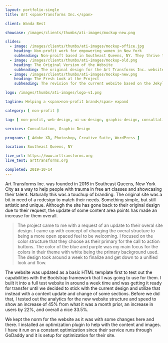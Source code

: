 ```yaml
---
layout: portfolio-single
title: Art <span>Transforms Inc.</span>

client: Wanda Best

showcase: /images/clients/thumbs/ati-images/mockup-new.png

slides:
  - image: /images/clients/thumbs/ati-images/mockup-office.jpg
    heading: Non-profit work for empowering women in New York
    subheading: Non-proift based in Southeast Queens, NY. They thrive to empower women that have been in domestic violence/abouse situations and use art as a medium to express it.
  - image: /images/clients/thumbs/ati-images/mockup-old.png
    heading: The Original Version of the Website
    subheading: The original design for the Art Transforms Inc. website that I worked on
  - image: /images/clients/thumbs/ati-images/mockup-new.png
    heading: The Fresh Look at the Project
    subheading: The revision for the current website based on the Jekyll platform

logo: /images/thumbs/ati-images/logo-v1.png

tagline: Helping a <span>non-profit brand</span> expand

category: [ non-profit ]

tag: [ non-profit, web-design, ui-ux-design, graphic-design, consultation ]

services: Consultation, Graphic Design

programs: [ Adobe XD, Photoshop, Creative Suite, WordPress ]

location: Southeast Queens, NY

live_url: https://www.arttransforms.org
live_text: arttransforms.org

completed: 2019-10-14
---
```


Art Transforms Inc. was founded in 2016 in Southeast Queens, New York City as a way to help people with trauma in free art classes and showcasing their talent. Naturally this was a touchup of branding. The original site was a bit in need of a redesign to match their needs. Something simple, but still artistic and unique. Although the site has gone back to their original design due to their request, the update of some content area points has made an increase for them overall.

> The project came to me with a request of an update to their overal site design. I came up with concept of changing the overal structure to being a more open spaced feel to be welcoming. I focused on the color structure that they choose as their primary for the call to action buttons. The color of the blue and purple was my main focus for the colors in their theme with white being the primary background used. The design took around a week to finalize and get down to a unified look and flow.

The website was updated as a basic HTML template first to test out the capabilities with the Bootstrap framework that I was going to use for them. I built it into a full test website in around a week time and was getting it ready for transfer until we decided to stick with the current design and utilize that instead with a content update and change of some sections. Before we did that, I tested out the analytics for the new website structure and speed to show an increase of 45% from what it was a month prior, an increase in users by 22%, and overall a nice 33.5%.

We kept the norm for the website as it was with some changes here and there. I installed an optimization plugin to help with the content and images. I have it run on a constant optimization since their service runs through GoDaddy and it is setup for optimization for their site.